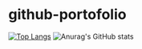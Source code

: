 # github-portofolio
[![Top Langs](https://github-readme-stats.vercel.app/api/top-langs/?username=naslinathmar&theme=jolly)](https://github.com/anuraghazra/github-readme-stats)
![Anurag's GitHub stats](https://github-readme-stats.vercel.app/api?username=naslinathmar&theme=jolly&show_icons=true)
